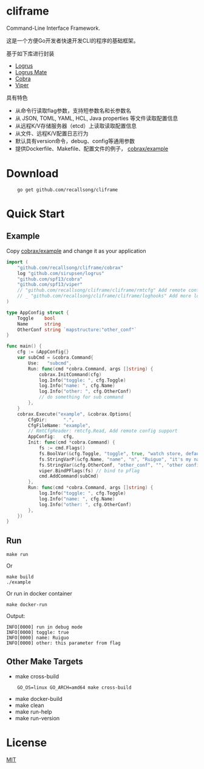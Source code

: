 # cliframe
Command-Line Interface Framework. 

这是一个方便Go开发者快速开发CLI的程序的基础框架。

基于如下库进行封装
*   [Logrus](https://github.com/sirupsen/logrus)
*   [Logrus Mate](https://github.com/gogap/logrus_mate)
*   [Cobra](https://github.com/spf13/cobra)
*   [Viper](https://github.com/spf13/viper)

具有特色
*   从命令行读取flag参数，支持短参数名和长参数名
*   从 JSON, TOML, YAML, HCL, Java properties 等文件读取配置信息
*   从远程K/V存储服务器（etcd）上读取读取配置信息
*   从文件、远程K/V配置日志行为
*   默认具有version命令，debug、config等通用参数
*   提供Dockerfile、Makefile、配置文件的例子， [cobrax/example](https://github.com/recallsong/cliframe/tree/master/cobrax/example)

# Download

        go get github.com/recallsong/cliframe

# Quick Start
## Example
Copy [cobrax/example](https://github.com/recallsong/cliframe/tree/master/cobrax/example) and change it as your application
```go
import (
    "github.com/recallsong/cliframe/cobrax"
    log "github.com/sirupsen/logrus"
    "github.com/spf13/cobra"
    "github.com/spf13/viper"
    // "github.com/recallsong/cliframe/cliframe/rmtcfg" Add remote config support 
    // _ "github.com/recallsong/cliframe/cliframe/loghooks" Add more log outputs support
)

type AppConfig struct {
    Toggle    bool
    Name      string
    OtherConf string `mapstructure:"other_conf"`
}

func main() {
    cfg := &AppConfig{}
    var subCmd = &cobra.Command{
        Use:   "subcmd",
        Run: func(cmd *cobra.Command, args []string) {
            cobrax.InitCommand(cfg)
            log.Info("toggle: ", cfg.Toggle)
            log.Info("name: ", cfg.Name)
            log.Info("other: ", cfg.OtherConf)
            // do something for sub command
        },
    }
    cobrax.Execute("example", &cobrax.Options{
        CfgDir:      ".",
        CfgFileName: "example",
        // RmtCfgReader: rmtcfg.Read, Add remote config support
        AppConfig:   cfg,
        Init: func(cmd *cobra.Command) {
            fs := cmd.Flags()
            fs.BoolVar(&cfg.Toggle, "toggle", true, "watch store, default is true")
            fs.StringVarP(&cfg.Name, "name", "n", "Ruiguo", "it's my name")
            fs.StringVar(&cfg.OtherConf, "other_conf", "", "other config")
            viper.BindPFlags(fs) // bind to pflag
            cmd.AddCommand(subCmd)
        },
        Run: func(cmd *cobra.Command, args []string) {
            log.Info("toggle: ", cfg.Toggle)
            log.Info("name: ", cfg.Name)
            log.Info("other: ", cfg.OtherConf)
        },
    })
}

```
## Run

    make run

Or

    make build
    ./example
    
Or run in docker container

    make docker-run

Output:

    INFO[0000] run in debug mode
    INFO[0000] toggle: true
    INFO[0000] name: Ruiguo
    INFO[0000] other: this parameter from flag

## Other Make Targets

- make cross-build
```
    GO_OS=linux GO_ARCH=amd64 make cross-build
```
- make docker-build
- make clean
- make run-help
- make run-version

# License
[MIT](https://github.com/recallsong/cliframe/blob/master/LICENSE)
